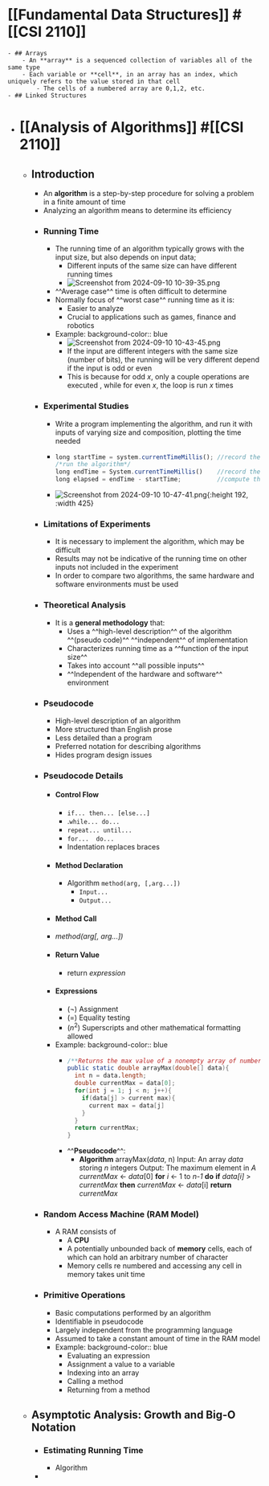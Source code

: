 # [[Fundamental Data Structures]] #[[CSI 2110]]
	- ## Arrays
		- An **array** is a sequenced collection of variables all of the same type
		- Each variable or **cell**, in an array has an index, which uniquely refers to the value stored in that cell
			- The cells of a numbered array are 0,1,2, etc.
	- ## Linked Structures
- # [[Analysis of Algorithms]] #[[CSI 2110]]
	- ## Introduction
		- An **algorithm** is a step-by-step procedure for solving a problem in a finite amount of time
		- Analyzing an algorithm means to determine its efficiency
		- ### Running Time
			- The running time of an algorithm typically grows with the input size, but also depends on input data;
				- Different inputs of the same size can have different running times
				- ![Screenshot from 2024-09-10 10-39-35.png](../assets/Screenshot_from_2024-09-10_10-39-35_1725979241070_0.png)
			- ^^Average case^^ time is often difficult to determine
			- Normally focus of ^^worst case^^ running time as it is:
				- Easier to analyze
				- Crucial to applications such as games, finance and robotics
			- Example:
			  background-color:: blue
				- ![Screenshot from 2024-09-10 10-43-45.png](../assets/Screenshot_from_2024-09-10_10-43-45_1725979467076_0.png)
				- If the input are different integers with the same size (number of bits), the running will be very different depend if the input is odd or even
				- This is because for odd $x$, only a couple operations are executed , while for even $x$, the loop is run $x$ times
		- ### Experimental Studies
			- Write a program implementing the algorithm, and run it with inputs of varying size and composition, plotting the time needed
			- ```javascript
			  long startTime = system.currentTimeMillis(); //record the starting time
			  /*run the algorithm*/
			  long endTime = System.currentTimeMillis()    //record the ending time
			  long elapsed = endTime - startTime;          //compute the elapsed time
			  ```
			- ![Screenshot from 2024-09-10 10-47-41.png](../assets/Screenshot_from_2024-09-10_10-47-41_1725979710172_0.png){:height 192, :width 425}
		- ### Limitations of Experiments
			- It is necessary to implement the algorithm, which may be difficult
			- Results may not be indicative of the running time on other inputs not included in the experiment
			- In order to compare two algorithms, the same hardware and software environments must be used
		- ### Theoretical Analysis
			- It is a **general methodology** that:
				- Uses a ^^high-level description^^ of the algorithm ^^(pseudo code)^^ ^^independent^^ of implementation
				- Characterizes running time as a ^^function of the input size^^
				- Takes into account ^^all possible inputs^^
				- ^^Independent of the hardware and software^^ environment
		- ### Pseudocode
			- High-level description of an algorithm
			- More structured than English prose
			- Less detailed than a program
			- Preferred notation for describing algorithms
			- Hides program design issues
		- ### Pseudocode Details
			- #### Control Flow
				- `if... then... [else...]`
				- .`while... do...`
				- `repeat... until...`
				- `for...  do...`
				- Indentation replaces braces
			- #### Method Declaration
				- Algorithm `method(arg, [,arg...])`
					- `Input...`
					- `Output...`
			- #### Method Call
			- *method(arg[, arg...])*
			- #### Return Value
				- return *expression*
			- #### Expressions
				- ($\neg$) Assignment
				- ($=$) Equality testing
				- ($n^2$) Superscripts and other mathematical formatting allowed
			- Example:
			  background-color:: blue
				- ```d
				  /**Returns the max value of a nonempty array of numbers**/
				  public static double arrayMax(double[] data){
				    int n = data.length;
				    double currentMax = data[0];
				    for(int j = 1; j < n; j++){
				      if(data[j] > current max){
				        current max = data[j]
				      }
				    } 
				    return currentMax;
				  }
				  ```
				- ^^**Pseudocode**^^:
					- **Algorithm** arrayMax(*data*, n)
					                          Input: An array *data* storing *n* integers
					                          Output: The maximum element in *A*
					  *currentMax* <- *data*[0]
					  **for** *i* <- 1 to *n-1* **do**
					       **if** *data[i]* > *currentMax* **then**
					                *currentMax* <- *data*[i]
					  **return** *currentMax*
		- ### Random Access Machine (RAM Model)
			- A RAM consists of
				- A **CPU**
				- A potentially unbounded back of **memory** cells, each of which can hold an arbitrary number of character
				- Memory cells re numbered and accessing any cell in memory takes unit time
		- ### Primitive Operations
			- Basic computations performed by an algorithm
			- Identifiable in pseudocode
			- Largely independent from the programming language
			- Assumed to take a constant amount of time in the RAM model
			- Example:
			  background-color:: blue
				- Evaluating an expression
				- Assignment a value to a variable
				- Indexing into an array
				- Calling a method
				- Returning from a method
	- ## Asymptotic Analysis: Growth and Big-O Notation
		- ### Estimating Running Time
			- Algorithm
		-